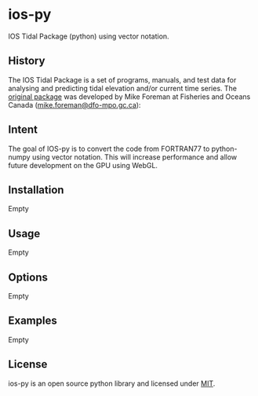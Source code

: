 # ios-py
IOS Tidal Package (python) using vector notation.

## History
The IOS Tidal Package is a set of programs, manuals, and test data for analysing and predicting tidal elevation and/or current time series. 
The [original package](http://www.pac.dfo-mpo.gc.ca/science/oceans/tidal-marees/index-eng.html) was developed by Mike Foreman at Fisheries and Oceans Canada (mike.foreman@dfo-mpo.gc.ca): 

## Intent
The goal of IOS-py is to convert the code from FORTRAN77 to python-numpy using vector notation. This will increase performance and allow future development on the GPU using WebGL.

## Installation
Empty

## Usage
Empty

## Options
Empty

## Examples
Empty

## License
ios-py is an open source python library and licensed under [MIT](../blob/master/LICENSE).